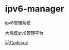 # ipv6-manager
ipv6管理系统

大规模ipv6管理平台

[![Codecov](https://codecov.io/gh/alibaba/spring-cloud-alibaba/branch/2022.x/graph/badge.svg)](https://app.codecov.io/gh/alibaba/spring-cloud-alibaba)
